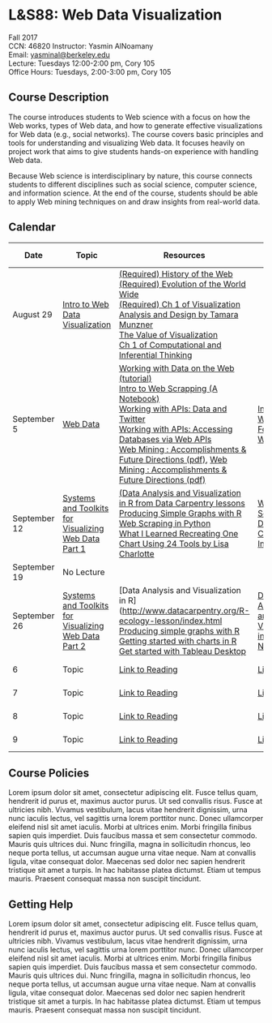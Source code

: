 # L&S88: Web Data Visualization

Fall 2017  
CCN: 46820
Instructor: Yasmin AlNoamany  
Email: yasminal@berkeley.edu<br>
Lecture: Tuesdays 12:00-2:00 pm, Cory 105<br>
Office Hours: Tuesdays, 2:00-3:00 pm, Cory 105

## Course Description

The course introduces students to Web science with a focus on how the Web works, types of Web data, and how to generate effective visualizations for Web data (e.g., social networks). The course covers basic principles and tools for understanding and visualizing Web data. It focuses heavily on project work that aims to give students hands-on experience with handling Web data.

Because Web science is interdisciplinary by nature, this course connects students to different disciplines such as social science, computer science, and information science. At the end of the course, students should be able to apply Web mining techniques on and draw insights from real-world data.

## Calendar

Date | Topic | Resources | Activity/ Lab | Assignment 
--- | --- | --- | --- | ---
August 29 | [Intro to Web Data Visualization](https://bcourses.berkeley.edu/courses/1465668/files/71529692/download?verifier=XAatb4gcAkXtsQRy7YSVoyluqwq6RVgcPbL9MnQ9&wrap=1) | [(Required) History of the Web](http://webfoundation.org/about/vision/history-of-the-web/)<br> [(Required) Evolution of the World Wide ](http://www.ftsm.ukm.my/ss/Book/EVOLUTION%20OF%20WWW.pdf)<br> [(Required) Ch 1 of Visualization Analysis and Design by Tamara Munzner](http://www.cs.ubc.ca/~tmm/vadbook/)<br> [The Value of Visualization](https://vimeo.com/98986594)<br> [Ch 1 of Computational and Inferential Thinking](https://www.inferentialthinking.com/)  | | [Assignment 1 (Due Sept. 5)](https://bcourses.berkeley.edu/courses/1465668/assignments/7827134)
September 5 | [Web Data](https://bcourses.berkeley.edu/courses/1465668/files/71595582/download?verifier=HAw8iSQ43dtAlx4Bm3foAhCoqWwnrqkpCjbvYA6d) | [Working with Data on the Web (tutorial)](http://swcarpentry.github.io/web-data-python/)<br> [Intro to Web Scrapping (A Notebook)](https://github.com/Data-on-the-Mind/2017-summer-workshop/blob/master/hench-data-from-web/02-Scraping/01-BS_workbook.ipynb)<br> [Working with APIs: Data and Twitter](https://github.com/henchc/EDUC290B/blob/master/02-Data-and-Twitter.ipynb)<br> [Working with APIs: Accessing Databases via Web APIs](https://github.com/Data-on-the-Mind/2017-summer-workshop/blob/master/hench-data-from-web/01-APIs/01-API_workbook.ipynb)<br> [Web Mining : Accomplishments & Future Directions (pdf)](https://bcourses.berkeley.edu/courses/1465668/files/71529692/download?verifier=XAatb4gcAkXtsQRy7YSVoyluqwq6RVgcPbL9MnQ9&wrap=1), [Web Mining : Accomplishments & Future Directions (pdf)](https://bcourses.berkeley.edu/courses/1465668/files/71529832/download?verifier=XmBn741zspdGvvqVqXWJj6Hbzfy2rXADbQbEbH8i&wrap=1)  | [Intro to NJ](https://github.com/yasmina85/Class-Activity/tree/master/Lect02);<br> [Web Data Formats](http://datahub.berkeley.edu/user-redirect/interact?account=yasmina85&repo=Class-Activity&branch=master&path=Lect02/Web_Data_Formats.ipynb%20);<br> [Web APIs](http://datahub.berkeley.edu/user-redirect/interact?account=yasmina85&repo=Class-Activity&branch=master&path=Lect02/Web_APIs.ipynb) | [Assignment 2 (Due Sept. 19)](https://bcourses.berkeley.edu/courses/1465668/assignments/7829037)
September 12 | [Systems and Toolkits for Visualizing Web Data Part 1](https://bcourses.berkeley.edu/courses/1465668/files/71639647/download?verifier=7lI5TbTP2tpDceXdbuUUfhePbjH3zcIbwhlYF9Rq&wrap=1) | [(Data Analysis and Visualization in R from Data Carpentry lessons](http://www.datacarpentry.org/R-ecology-lesson/index.html)<br> [Producing Simple Graphs with R](https://www.harding.edu/fmccown/r/)<br> [Web Scraping in Python](https://github.com/Data-on-the-Mind/2017-summer-workshop/blob/master/hench-data-from-web/02-Scraping/01-BS_workbook.ipynb)<br> [What I Learned Recreating One Chart Using 24 Tools by Lisa Charlotte](https://source.opennews.org/articles/what-i-learned-recreating-one-chart-using-24-tools/) | [Web Scraping](http://datahub.berkeley.edu/user-redirect/interact?account=yasmina85&repo=Class-Activity&branch=master&path=Lect03/01-BS_solutions.ipynb%20)<br> [Data Cleaning](https://docs.google.com/a/berkeley.edu/document/d/1EdJLtuM5GLor-Dhfj3_FNs-5vRXbCJUWW7o7FRT2h0s/edit?usp=sharing)<br> [Intro to R](https://docs.google.com/a/berkeley.edu/document/d/1Zh3gvPSlWS5CVm1dP7sN7XqGGV5o56mhG3IRTsv8o-Y/edit?usp=sharing) | [Semester Project](https://bcourses.berkeley.edu/courses/1465668/pages/semester-project)
September 19 | No Lecture |  |  | Assignment 2 Due
September 26 | [Systems and Toolkits for Visualizing Web Data Part 2](https://bcourses.berkeley.edu/courses/1465668/files/71755898/download?verifier=4NkvDBhw1tLKuWPLVAb8yoAyGV3xXQn83tJJVvvB&wrap=1) | [Data Analysis and Visualization in R](http://www.datacarpentry.org/R-ecology-lesson/index.html<br> [Producing simple graphs with R](https://www.harding.edu/fmccown/r/)<br> [Getting started with charts in R](http://flowingdata.com/2012/12/17/getting-started-with-charts-in-r/)<br> [Get started with Tableau Desktop](http://onlinehelp.tableau.com/current/guides/get-started-tutorial/en-us/get-started-tutorial-home.html) | [Data Analysis and Visualization in R](https://bcourses.berkeley.edu/courses/1465668/files/71755770/download?verifier=SFa6DaQQqSeVwczLknKQbuRZgFrt5lwtpH7zqAcJ&wrap=1)<br> [Notebook](https://bcourses.berkeley.edu/courses/1465668/files/71755762/download?verifier=SpJYfBEP4lvdLhGu99x2zKmcH8dqkHsplXHSIkq0&wrap=1) | [Link to Homework](https://google.com)
6 | Topic | [Link to Reading](https://google.com) | [Link to Lab](https://google.com) | [Link to Homework](https://google.com)
7 | Topic | [Link to Reading](https://google.com) | [Link to Lab](https://google.com) | [Link to Homework](https://google.com)
8 | Topic | [Link to Reading](https://google.com) | [Link to Lab](https://google.com) | [Link to Homework](https://google.com)
9 | Topic | [Link to Reading](https://google.com) | [Link to Lab](https://google.com) | [Link to Homework](https://google.com)

## Course Policies

Lorem ipsum dolor sit amet, consectetur adipiscing elit. Fusce tellus quam, hendrerit id purus et, maximus auctor purus. Ut sed convallis risus. Fusce at ultricies nibh. Vivamus vestibulum, lacus vitae hendrerit dignissim, urna nunc iaculis lectus, vel sagittis urna lorem porttitor nunc. Donec ullamcorper eleifend nisl sit amet iaculis. Morbi at ultrices enim. Morbi fringilla finibus sapien quis imperdiet. Duis faucibus massa et sem consectetur commodo. Mauris quis ultrices dui. Nunc fringilla, magna in sollicitudin rhoncus, leo neque porta tellus, ut accumsan augue urna vitae neque. Nam at convallis ligula, vitae consequat dolor. Maecenas sed dolor nec sapien hendrerit tristique sit amet a turpis. In hac habitasse platea dictumst. Etiam ut tempus mauris. Praesent consequat massa non suscipit tincidunt.

## Getting Help

Lorem ipsum dolor sit amet, consectetur adipiscing elit. Fusce tellus quam, hendrerit id purus et, maximus auctor purus. Ut sed convallis risus. Fusce at ultricies nibh. Vivamus vestibulum, lacus vitae hendrerit dignissim, urna nunc iaculis lectus, vel sagittis urna lorem porttitor nunc. Donec ullamcorper eleifend nisl sit amet iaculis. Morbi at ultrices enim. Morbi fringilla finibus sapien quis imperdiet. Duis faucibus massa et sem consectetur commodo. Mauris quis ultrices dui. Nunc fringilla, magna in sollicitudin rhoncus, leo neque porta tellus, ut accumsan augue urna vitae neque. Nam at convallis ligula, vitae consequat dolor. Maecenas sed dolor nec sapien hendrerit tristique sit amet a turpis. In hac habitasse platea dictumst. Etiam ut tempus mauris. Praesent consequat massa non suscipit tincidunt.

